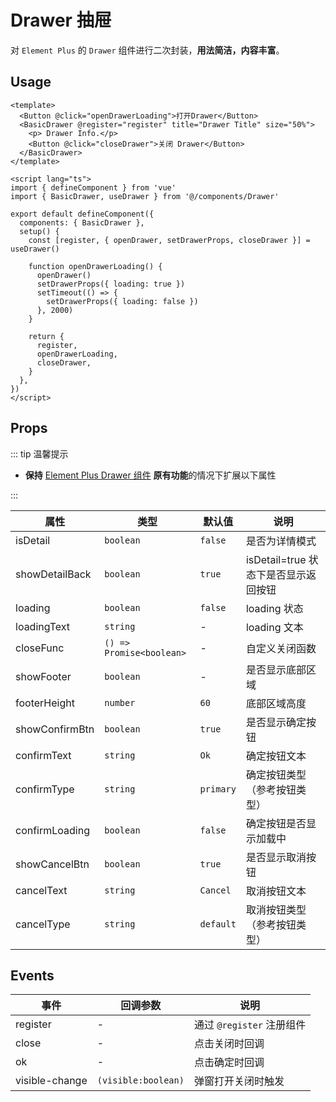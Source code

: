 # Drawer 抽屉

对 `Element Plus` 的 `Drawer` 组件进行二次封装，**用法简洁，内容丰富**。

## Usage

```vue
<template>
  <Button @click="openDrawerLoading">打开Drawer</Button>
  <BasicDrawer @register="register" title="Drawer Title" size="50%">
    <p> Drawer Info.</p>
    <Button @click="closeDrawer">关闭 Drawer</Button>
  </BasicDrawer>
</template>

<script lang="ts">
import { defineComponent } from 'vue'
import { BasicDrawer, useDrawer } from '@/components/Drawer'

export default defineComponent({
  components: { BasicDrawer },
  setup() {
    const [register, { openDrawer, setDrawerProps, closeDrawer }] = useDrawer()

    function openDrawerLoading() {
      openDrawer()
      setDrawerProps({ loading: true })
      setTimeout(() => {
        setDrawerProps({ loading: false })
      }, 2000)
    }

    return {
      register,
      openDrawerLoading,
      closeDrawer,
    }
  },
})
</script>
```


## Props

::: tip 温馨提示

- **保持** [Element Plus Drawer 组件](https://element-plus.gitee.io/zh-CN/component/drawer.html) **原有功能**的情况下扩展以下属性

:::

| 属性           | 类型                 | 默认值  | 说明                                 |
| -------------- | -------------------- | ------- | ------------------------------------ |
| isDetail       | `boolean`            | `false` | 是否为详情模式                       |
| showDetailBack | `boolean`            | `true`  | isDetail=true 状态下是否显示返回按钮 |
| loading        | `boolean`            | `false` | loading 状态                         |
| loadingText    | `string`             | -      | loading 文本                       |
| closeFunc      | `() => Promise<boolean>` | -   | 自定义关闭函数                     |
| showFooter     | `boolean`            | -       | 是否显示底部区域                         |
| footerHeight   | `number`             | `60`    | 底部区域高度                         |
| showConfirmBtn   | `boolean`             | `true`    | 是否显示确定按钮                   |
| confirmText   | `string`             | `Ok`    | 确定按钮文本                         |
| confirmType   | `string`             | `primary`    | 确定按钮类型（参考按钮类型）                         |
| confirmLoading   | `boolean`             | `false`    | 确定按钮是否显示加载中         |
| showCancelBtn   | `boolean`             | `true`    | 是否显示取消按钮                         |
| cancelText   | `string`             | `Cancel`    | 取消按钮文本                         |
| cancelType   | `string`             | `default`    | 取消按钮类型（参考按钮类型）                         |


## Events

| 事件           | 回调参数                  | 说明               |
| -------------- | ------------------------- | ------------------ |
| register       | -               | 通过 `@register` 注册组件 |
| close          | -               | 点击关闭时回调       |
| ok             | -               | 点击确定时回调       |
| visible-change | `(visible:boolean)` | 弹窗打开关闭时触发 |
